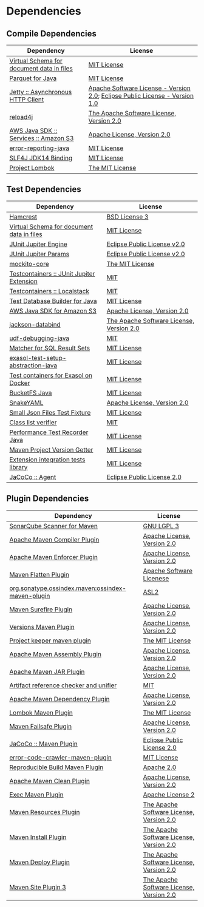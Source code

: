 <!-- @formatter:off -->
# Dependencies

## Compile Dependencies

| Dependency                                     | License                                                                               |
| ---------------------------------------------- | ------------------------------------------------------------------------------------- |
| [Virtual Schema for document data in files][0] | [MIT License][1]                                                                      |
| [Parquet for Java][2]                          | [MIT License][3]                                                                      |
| [Jetty :: Asynchronous HTTP Client][4]         | [Apache Software License - Version 2.0][5]; [Eclipse Public License - Version 1.0][6] |
| [reload4j][7]                                  | [The Apache Software License, Version 2.0][8]                                         |
| [AWS Java SDK :: Services :: Amazon S3][9]     | [Apache License, Version 2.0][10]                                                     |
| [error-reporting-java][11]                     | [MIT License][12]                                                                     |
| [SLF4J JDK14 Binding][13]                      | [MIT License][14]                                                                     |
| [Project Lombok][15]                           | [The MIT License][16]                                                                 |

## Test Dependencies

| Dependency                                      | License                                        |
| ----------------------------------------------- | ---------------------------------------------- |
| [Hamcrest][17]                                  | [BSD License 3][18]                            |
| [Virtual Schema for document data in files][0]  | [MIT License][1]                               |
| [JUnit Jupiter Engine][19]                      | [Eclipse Public License v2.0][20]              |
| [JUnit Jupiter Params][19]                      | [Eclipse Public License v2.0][20]              |
| [mockito-core][21]                              | [The MIT License][22]                          |
| [Testcontainers :: JUnit Jupiter Extension][23] | [MIT][24]                                      |
| [Testcontainers :: Localstack][23]              | [MIT][24]                                      |
| [Test Database Builder for Java][25]            | [MIT License][26]                              |
| [AWS Java SDK for Amazon S3][9]                 | [Apache License, Version 2.0][10]              |
| [jackson-databind][27]                          | [The Apache Software License, Version 2.0][28] |
| [udf-debugging-java][29]                        | [MIT][30]                                      |
| [Matcher for SQL Result Sets][31]               | [MIT License][32]                              |
| [exasol-test-setup-abstraction-java][33]        | [MIT License][34]                              |
| [Test containers for Exasol on Docker][35]      | [MIT License][36]                              |
| [BucketFS Java][37]                             | [MIT License][38]                              |
| [SnakeYAML][39]                                 | [Apache License, Version 2.0][8]               |
| [Small Json Files Test Fixture][40]             | [MIT License][41]                              |
| [Class list verifier][42]                       | [MIT][30]                                      |
| [Performance Test Recorder Java][43]            | [MIT License][44]                              |
| [Maven Project Version Getter][45]              | [MIT License][46]                              |
| [Extension integration tests library][47]       | [MIT License][48]                              |
| [JaCoCo :: Agent][49]                           | [Eclipse Public License 2.0][50]               |

## Plugin Dependencies

| Dependency                                              | License                                       |
| ------------------------------------------------------- | --------------------------------------------- |
| [SonarQube Scanner for Maven][51]                       | [GNU LGPL 3][52]                              |
| [Apache Maven Compiler Plugin][53]                      | [Apache License, Version 2.0][28]             |
| [Apache Maven Enforcer Plugin][54]                      | [Apache License, Version 2.0][28]             |
| [Maven Flatten Plugin][55]                              | [Apache Software Licenese][8]                 |
| [org.sonatype.ossindex.maven:ossindex-maven-plugin][56] | [ASL2][8]                                     |
| [Maven Surefire Plugin][57]                             | [Apache License, Version 2.0][28]             |
| [Versions Maven Plugin][58]                             | [Apache License, Version 2.0][28]             |
| [Project keeper maven plugin][59]                       | [The MIT License][60]                         |
| [Apache Maven Assembly Plugin][61]                      | [Apache License, Version 2.0][28]             |
| [Apache Maven JAR Plugin][62]                           | [Apache License, Version 2.0][28]             |
| [Artifact reference checker and unifier][63]            | [MIT][30]                                     |
| [Apache Maven Dependency Plugin][64]                    | [Apache License, Version 2.0][28]             |
| [Lombok Maven Plugin][65]                               | [The MIT License][30]                         |
| [Maven Failsafe Plugin][66]                             | [Apache License, Version 2.0][28]             |
| [JaCoCo :: Maven Plugin][67]                            | [Eclipse Public License 2.0][50]              |
| [error-code-crawler-maven-plugin][68]                   | [MIT License][69]                             |
| [Reproducible Build Maven Plugin][70]                   | [Apache 2.0][8]                               |
| [Apache Maven Clean Plugin][71]                         | [Apache License, Version 2.0][28]             |
| [Exec Maven Plugin][72]                                 | [Apache License 2][8]                         |
| [Maven Resources Plugin][73]                            | [The Apache Software License, Version 2.0][8] |
| [Maven Install Plugin][74]                              | [The Apache Software License, Version 2.0][8] |
| [Maven Deploy Plugin][75]                               | [The Apache Software License, Version 2.0][8] |
| [Maven Site Plugin 3][76]                               | [The Apache Software License, Version 2.0][8] |

[0]: https://github.com/exasol/virtual-schema-common-document-files/
[1]: https://github.com/exasol/virtual-schema-common-document-files/blob/main/LICENSE
[2]: https://github.com/exasol/parquet-io-java/
[3]: https://github.com/exasol/parquet-io-java/blob/main/LICENSE
[4]: https://eclipse.org/jetty/jetty-client
[5]: http://www.apache.org/licenses/LICENSE-2.0
[6]: https://www.eclipse.org/org/documents/epl-v10.php
[7]: https://reload4j.qos.ch
[8]: http://www.apache.org/licenses/LICENSE-2.0.txt
[9]: https://aws.amazon.com/sdkforjava
[10]: https://aws.amazon.com/apache2.0
[11]: https://github.com/exasol/error-reporting-java/
[12]: https://github.com/exasol/error-reporting-java/blob/main/LICENSE
[13]: http://www.slf4j.org
[14]: http://www.opensource.org/licenses/mit-license.php
[15]: https://projectlombok.org
[16]: https://projectlombok.org/LICENSE
[17]: http://hamcrest.org/JavaHamcrest/
[18]: http://opensource.org/licenses/BSD-3-Clause
[19]: https://junit.org/junit5/
[20]: https://www.eclipse.org/legal/epl-v20.html
[21]: https://github.com/mockito/mockito
[22]: https://github.com/mockito/mockito/blob/main/LICENSE
[23]: https://testcontainers.org
[24]: http://opensource.org/licenses/MIT
[25]: https://github.com/exasol/test-db-builder-java/
[26]: https://github.com/exasol/test-db-builder-java/blob/main/LICENSE
[27]: https://github.com/FasterXML/jackson
[28]: https://www.apache.org/licenses/LICENSE-2.0.txt
[29]: https://github.com/exasol/udf-debugging-java/
[30]: https://opensource.org/licenses/MIT
[31]: https://github.com/exasol/hamcrest-resultset-matcher/
[32]: https://github.com/exasol/hamcrest-resultset-matcher/blob/main/LICENSE
[33]: https://github.com/exasol/exasol-test-setup-abstraction-java/
[34]: https://github.com/exasol/exasol-test-setup-abstraction-java/blob/main/LICENSE
[35]: https://github.com/exasol/exasol-testcontainers/
[36]: https://github.com/exasol/exasol-testcontainers/blob/main/LICENSE
[37]: https://github.com/exasol/bucketfs-java/
[38]: https://github.com/exasol/bucketfs-java/blob/main/LICENSE
[39]: https://bitbucket.org/snakeyaml/snakeyaml
[40]: https://github.com/exasol/small-json-files-test-fixture/
[41]: https://github.com/exasol/small-json-files-test-fixture/blob/main/LICENSE
[42]: https://github.com/exasol/java-class-list-extractor
[43]: https://github.com/exasol/performance-test-recorder-java/
[44]: https://github.com/exasol/performance-test-recorder-java/blob/main/LICENSE
[45]: https://github.com/exasol/maven-project-version-getter/
[46]: https://github.com/exasol/maven-project-version-getter/blob/main/LICENSE
[47]: https://github.com/exasol/extension-manager/
[48]: https://github.com/exasol/extension-manager/blob/main/LICENSE
[49]: https://www.eclemma.org/jacoco/index.html
[50]: https://www.eclipse.org/legal/epl-2.0/
[51]: http://sonarsource.github.io/sonar-scanner-maven/
[52]: http://www.gnu.org/licenses/lgpl.txt
[53]: https://maven.apache.org/plugins/maven-compiler-plugin/
[54]: https://maven.apache.org/enforcer/maven-enforcer-plugin/
[55]: https://www.mojohaus.org/flatten-maven-plugin/
[56]: https://sonatype.github.io/ossindex-maven/maven-plugin/
[57]: https://maven.apache.org/surefire/maven-surefire-plugin/
[58]: http://www.mojohaus.org/versions-maven-plugin/
[59]: https://github.com/exasol/project-keeper/
[60]: https://github.com/exasol/project-keeper/blob/main/LICENSE
[61]: https://maven.apache.org/plugins/maven-assembly-plugin/
[62]: https://maven.apache.org/plugins/maven-jar-plugin/
[63]: https://github.com/exasol/artifact-reference-checker-maven-plugin
[64]: https://maven.apache.org/plugins/maven-dependency-plugin/
[65]: http://anthonywhitford.com/lombok.maven/lombok-maven-plugin/
[66]: https://maven.apache.org/surefire/maven-failsafe-plugin/
[67]: https://www.jacoco.org/jacoco/trunk/doc/maven.html
[68]: https://github.com/exasol/error-code-crawler-maven-plugin/
[69]: https://github.com/exasol/error-code-crawler-maven-plugin/blob/main/LICENSE
[70]: http://zlika.github.io/reproducible-build-maven-plugin
[71]: https://maven.apache.org/plugins/maven-clean-plugin/
[72]: http://www.mojohaus.org/exec-maven-plugin
[73]: http://maven.apache.org/plugins/maven-resources-plugin/
[74]: http://maven.apache.org/plugins/maven-install-plugin/
[75]: http://maven.apache.org/plugins/maven-deploy-plugin/
[76]: http://maven.apache.org/plugins/maven-site-plugin/
